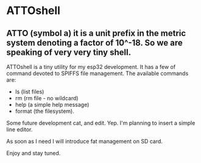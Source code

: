 # ATTOshell

## ATTO (symbol a) it is a unit prefix in the metric system denoting a factor of 10^-18. So we are speaking of very very tiny shell. 

ATTOshell is a tiny utility for my esp32 development. It has a few of command devoted to SPIFFS file management. The available commands are: 
* ls     (list files)  
* rm     (rm file - no wildcard)
* help   (a simple help message)
* format (the filesystem). 

Some future development cat, and edit. Yep. I'm planning to insert a simple line editor. 

As soon as I need I will introduce fat management on SD card. 

Enjoy and stay tuned. 

